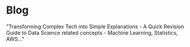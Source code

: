 # Blog
"Transforming Complex Tech into Simple Explanations - A Quick Revision Guide to Data Science related concepts - Machine Learning, Statistics, AWS..."
